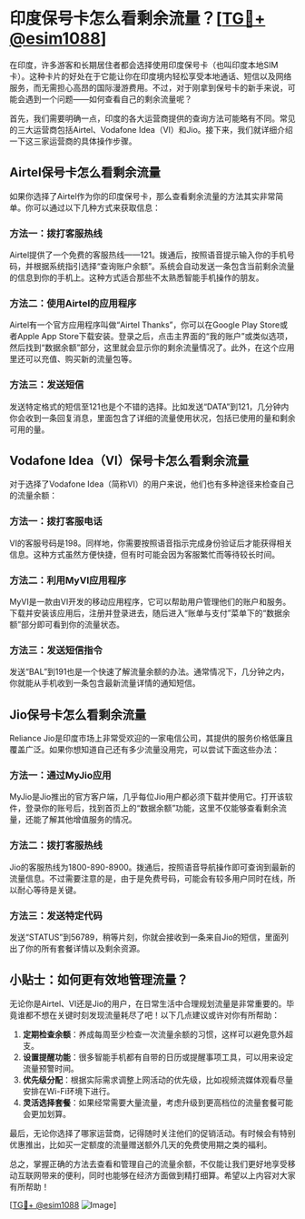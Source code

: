 # 印度保号卡怎么看剩余流量？[[TG💪+ @esim1088](https://t.me/s/esim1088)]

在印度，许多游客和长期居住者都会选择使用印度保号卡（也叫印度本地SIM卡）。这种卡片的好处在于它能让你在印度境内轻松享受本地通话、短信以及网络服务，而无需担心高昂的国际漫游费用。不过，对于刚拿到保号卡的新手来说，可能会遇到一个问题——如何查看自己的剩余流量呢？

首先，我们需要明确一点，印度的各大运营商提供的查询方法可能略有不同。常见的三大运营商包括Airtel、Vodafone Idea（VI）和Jio。接下来，我们就详细介绍一下这三家运营商的具体操作步骤。

## Airtel保号卡怎么看剩余流量

如果你选择了Airtel作为你的印度保号卡，那么查看剩余流量的方法其实非常简单。你可以通过以下几种方式来获取信息：

### 方法一：拨打客服热线
Airtel提供了一个免费的客服热线——121。拨通后，按照语音提示输入你的手机号码，并根据系统指引选择“查询账户余额”。系统会自动发送一条包含当前剩余流量的信息到你的手机上。这种方式适合那些不太熟悉智能手机操作的朋友。

### 方法二：使用Airtel的应用程序
Airtel有一个官方应用程序叫做“Airtel Thanks”，你可以在Google Play Store或者Apple App Store下载安装。登录之后，点击主界面的“我的账户”或类似选项，然后找到“数据余额”部分，这里就会显示你的剩余流量情况了。此外，在这个应用里还可以充值、购买新的流量包等。

### 方法三：发送短信
发送特定格式的短信至121也是个不错的选择。比如发送“DATA”到121，几分钟内你会收到一条回复消息，里面包含了详细的流量使用状况，包括已使用的量和剩余可用的量。

## Vodafone Idea（VI）保号卡怎么看剩余流量

对于选择了Vodafone Idea（简称VI）的用户来说，他们也有多种途径来检查自己的流量余额：

### 方法一：拨打客服电话
VI的客服号码是198。同样地，你需要按照语音指示完成身份验证后才能获得相关信息。这种方式虽然方便快捷，但有时可能会因为客服繁忙而等待较长时间。

### 方法二：利用MyVI应用程序
MyVI是一款由VI开发的移动应用程序，它可以帮助用户管理他们的账户和服务。下载并安装该应用后，注册并登录进去，随后进入“账单与支付”菜单下的“数据余额”部分即可看到你的流量状态。

### 方法三：发送短信指令
发送“BAL”到191也是一个快速了解流量余额的办法。通常情况下，几分钟之内，你就能从手机收到一条包含最新流量详情的通知短信。

## Jio保号卡怎么看剩余流量

Reliance Jio是印度市场上非常受欢迎的一家电信公司，其提供的服务价格低廉且覆盖广泛。如果你想知道自己还有多少流量没用完，可以尝试下面这些办法：

### 方法一：通过MyJio应用
MyJio是Jio推出的官方客户端，几乎每位Jio用户都必须下载并使用它。打开该软件，登录你的账号后，找到首页上的“数据余额”功能，这里不仅能够查看剩余流量，还能了解其他增值服务的情况。

### 方法二：拨打客服热线
Jio的客服热线为1800-890-8900。拨通后，按照语音导航操作即可查询到最新的流量信息。不过需要注意的是，由于是免费号码，可能会有较多用户同时在线，所以耐心等待是关键。

### 方法三：发送特定代码
发送“STATUS”到56789，稍等片刻，你就会接收到一条来自Jio的短信，里面列出了你的所有套餐详情以及剩余资源。

## 小贴士：如何更有效地管理流量？

无论你是Airtel、VI还是Jio的用户，在日常生活中合理规划流量是非常重要的。毕竟谁都不想在关键时刻发现流量耗尽了吧！以下几点建议或许对你有所帮助：

1. **定期检查余额**：养成每周至少检查一次流量余额的习惯，这样可以避免意外超支。
2. **设置提醒功能**：很多智能手机都有自带的日历或提醒事项工具，可以用来设定流量预警时间。
3. **优先级分配**：根据实际需求调整上网活动的优先级，比如视频流媒体观看尽量安排在Wi-Fi环境下进行。
4. **灵活选择套餐**：如果经常需要大量流量，考虑升级到更高档位的流量套餐可能会更加划算。

最后，无论你选择了哪家运营商，记得随时关注他们的促销活动。有时候会有特别优惠推出，比如买一定额度的流量赠送额外几天的免费使用期之类的福利。

总之，掌握正确的方法去查看和管理自己的流量余额，不仅能让我们更好地享受移动互联网带来的便利，同时也能够在经济方面做到精打细算。希望以上内容对大家有所帮助！

[[TG💪+ @esim1088](https://t.me/s/esim1088) ![Image](https://i.postimg.cc/4NQfJmqS/Snipaste-2025-05-13-00-14-12.png)]